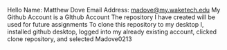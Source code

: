 Hello
Name: Matthew Dove
Email Address: madove@my.waketech.edu
My Github Account is a GIthub Account
The repository I have created will be used for future assignments
To clone this repository to my desktop I, installed github desktop, logged into my already existing account, clicked clone repository, and selected Madove0213

